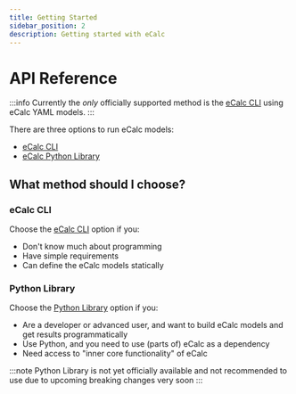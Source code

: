 ```yaml
---
title: Getting Started
sidebar_position: 2
description: Getting started with eCalc
---
```


# API Reference

:::info
Currently the *only* officially supported method is the [eCalc CLI](/about/getting_started/cli/index.md) using eCalc YAML models.
:::

There are three options to run eCalc models:

- [eCalc CLI](/about/getting_started/cli/index.md)
- [eCalc Python Library](/about/getting_started/library/index.md)

## What method should I choose?

### eCalc CLI
Choose the [eCalc CLI](/about/getting_started/cli/index.md) option if you:

- Don't know much about programming
- Have simple requirements
- Can define the eCalc models statically

### Python Library
Choose the [Python Library](/about/getting_started/library/index.md) option if you:

- Are a developer or advanced user, and want to build eCalc models and get results programmatically
- Use Python, and you need to use (parts of) eCalc as a dependency
- Need access to "inner core functionality" of eCalc

:::note
Python Library is not yet officially available and not recommended to use due to upcoming breaking changes very soon
:::

